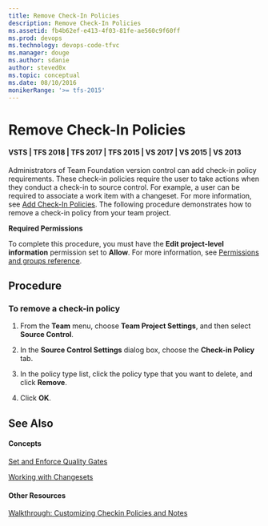 ```yaml
---
title: Remove Check-In Policies
description: Remove Check-In Policies
ms.assetid: fb4b62ef-e413-4f03-81fe-ae560c9f60ff
ms.prod: devops
ms.technology: devops-code-tfvc
ms.manager: douge
ms.author: sdanie
author: steved0x
ms.topic: conceptual
ms.date: 08/10/2016
monikerRange: '>= tfs-2015'
---
```



# Remove Check-In Policies

#### VSTS | TFS 2018 | TFS 2017 | TFS 2015 | VS 2017 | VS 2015 | VS 2013

Administrators of Team Foundation version control can add check-in policy requirements. These check-in policies require the user to take actions when they conduct a check-in to source control. For example, a user can be required to associate a work item with a changeset. For more information, see [Add Check-In Policies](add-check-policies.md). The following procedure demonstrates how to remove a check-in policy from your team project.

**Required Permissions**

To complete this procedure, you must have the **Edit project-level information** permission set to **Allow**. For more information, see [Permissions and groups reference](../organizations/security/permissions.md).
## Procedure
### To remove a check-in policy

1.  From the **Team** menu, choose **Team Project Settings**, and then select **Source Control**.

2.  In the **Source Control Settings** dialog box, choose the **Check-in Policy** tab.

3.  In the policy type list, click the policy type that you want to delete, and click **Remove**.

4.  Click **OK**.

## See Also

#### Concepts

[Set and Enforce Quality Gates](set-enforce-quality-gates.md)

[Working with Changesets](find-view-changesets.md)

#### Other Resources

[Walkthrough: Customizing Checkin Policies and Notes](https://msdn.microsoft.com/library/ms181281)
